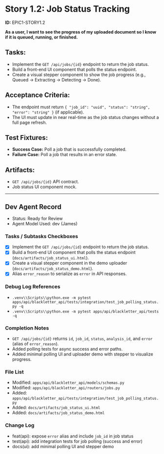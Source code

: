 # Story 1.2: Job Status Tracking

**ID:** EPIC1-STORY1.2

**As a user, I want to see the progress of my uploaded document so I know if it is queued, running, or finished.**

## Tasks:
* Implement the `GET /api/jobs/{id}` endpoint to return the job status.
* Build a front-end UI component that polls the status endpoint.
* Create a visual stepper component to show the job progress (e.g., Queued → Extracting → Detecting → Done).

## Acceptance Criteria:
* The endpoint must return `{ "job_id": "uuid", "status": "string", "error": "string" }` (if applicable).
* The UI must update in near real-time as the job status changes without a full page refresh.

## Test Fixtures:
* **Success Case:** Poll a job that is successfully completed.
* **Failure Case:** Poll a job that results in an error state.

## Artifacts:
* `GET /api/jobs/{id}` API contract.
* Job status UI component mock.

---

## Dev Agent Record

- Status: Ready for Review
- Agent Model Used: dev (James)

### Tasks / Subtasks Checkboxes
- [x] Implement the `GET /api/jobs/{id}` endpoint to return the job status.
- [x] Build a front-end UI component that polls the status endpoint (`docs/artifacts/job_status_ui.html`).
- [x] Create a visual stepper component in the demo uploader (`docs/artifacts/job_status_demo.html`).
- [x] Alias `error_reason` to serialize as `error` in API responses.

### Debug Log References
- `.venv\\Scripts\\python.exe -m pytest apps/api/blackletter_api/tests/integration/test_job_polling_status.py -q`
- `.venv\\Scripts\\python.exe -m pytest apps/api/blackletter_api/tests -q`

### Completion Notes
- `GET /api/jobs/{id}` returns `id`, `job_id`, `status`, `analysis_id`, and `error` (alias of `error_reason`).
- Added polling tests for async success and error paths.
- Added minimal polling UI and uploader demo with stepper to visualize progress.

### File List
- Modified: `apps/api/blackletter_api/models/schemas.py`
- Modified: `apps/api/blackletter_api/routers/jobs.py`
- Added: `apps/api/blackletter_api/tests/integration/test_job_polling_status.py`
- Added: `docs/artifacts/job_status_ui.html`
- Added: `docs/artifacts/job_status_demo.html`

### Change Log
- feat(api): expose `error` alias and include `job_id` in job status
- test(api): add integration tests for job polling (success and error)
- docs(ui): add minimal polling UI and stepper demo
